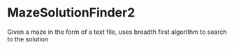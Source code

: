 # MazeSolutionFinder2
Given a maze in the form of a text file, uses breadth first algorithm to search to the solution
